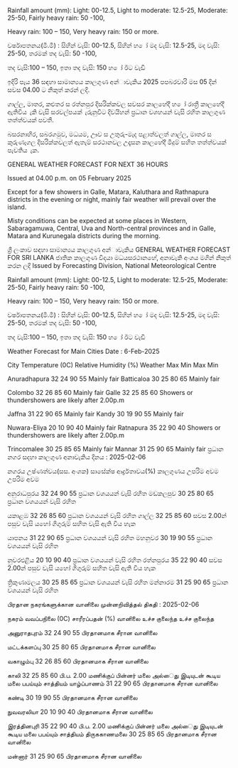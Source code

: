 Rainfall amount (mm): Light: 00-12.5, Light to moderate: 12.5-25, Moderate: 25-50, Fairly heavy rain: 50 -100,

Heavy rain: 100 – 150, Very heavy rain: 150 or more.

වර්ෂාපතනය(මි.මී) : සිහින් වැසි: 00-12.5, සිහින් හ ෝ මද වැසි: 12.5-25, මද වැසි: 25-50, තරමක් තද වැසි: 50 -100,

තද වැසි:100 – 150, ඉතා තද වැසි: 150 හ ෝ ඊට වැඩි

ඉදිරි පැය 36 සඳහා සාමාන්‍යය කාලගුණ අන්‍ාවැකිය 2025 පපබරවාරි මස 05 දින්‍ සවස 04.00 ට නිකුත් කරන්‍ ලදි.

ගාල්ල, මාතර, කළුතර ස රත්නපුර දිසරික්කවල සවසර කාලහේදී හ ෝ රාත්‍රී කාලහේදී ඇතිවිය ැකි වැසි සරවල්පයක් ැරුනුවිට දිවයිහන් ප්‍රධාන වශහයන් වැසි රහිත කාලගුණ තත්ත්වයක් පවතී.

බසරනාහිර, සබරගමුව, මධයම, ඌව ස උතුරු-මැද පළාත්වලත් ගාල්ල, මාතර ස කුරුණෑගල දිසරික්කවලත් ඇතැම් සරථානවල උදෑසන කාලහේදී මීදුම් සහිත තත්ත්වයක් පැවතිය ැක.

GENERAL WEATHER FORECAST FOR NEXT 36 HOURS

Issued at 04.00 p.m. on 05 February 2025

Except for a few showers in Galle, Matara, Kaluthara and Rathnapura districts in the evening or night, mainly fair weather will prevail over the island.

Misty conditions can be expected at some places in Western, Sabaragamuwa, Central, Uva and North-central provinces and in Galle, Matara and Kurunegala districts during the morning.

ශ්‍රී ලංකාව සඳහා සාමාන්‍යය කාලගුණ අන්‍ාවැකිය GENERAL WEATHER FORECAST FOR SRI LANKA ජාතික කාලගුණ විදයා මධයසරථානහේ, අනාවැකි අංශය මගින් නිකුත් කරන ලදි Issued by Forecasting Division, National Meteorological Centre

Rainfall amount (mm): Light: 00-12.5, Light to moderate: 12.5-25, Moderate: 25-50, Fairly heavy rain: 50 -100,

Heavy rain: 100 – 150, Very heavy rain: 150 or more.

වර්ෂාපතනය(මි.මී) : සිහින් වැසි: 00-12.5, සිහින් හ ෝ මද වැසි: 12.5-25, මද වැසි: 25-50, තරමක් තද වැසි: 50 -100,

තද වැසි:100 – 150, ඉතා තද වැසි: 150 හ ෝ ඊට වැඩි

Weather Forecast for Main Cities Date : 6-Feb-2025

City Temperature (0C) Relative Humidity (%) Weather Max Min Max Min

Anuradhapura 32 24 90 55 Mainly fair Batticaloa 30 25 80 65 Mainly fair

Colombo 32 26 85 60 Mainly fair Galle 32 25 85 60 Showers or thundershowers are likely after 2.00p.m

Jaffna 31 22 90 65 Mainly fair Kandy 30 19 90 55 Mainly fair

Nuwara-Eliya 20 10 90 40 Mainly fair Ratnapura 35 22 90 40 Showers or thundershowers are likely after 2.00p.m

Trincomalee 30 25 85 65 Mainly fair Mannar 31 25 90 65 Mainly fair ප්‍රධාන නගර සදහා කාලගුණ අනාවැකිය දිනය : 2025-02-06

නගරය උෂ්ණත්වය(සස. අංශක) සාසේක්ෂ ආර්ද්‍රතාවය(%) කාලගුණය උපරිම අවම උපරිම අවම

අනුරාධපුරය 32 24 90 55 ප්‍රධාන වශයයන් වැසි රහිත මඩකලපුව 30 25 80 65 ප්‍රධාන වශයයන් වැසි රහිත

යකාළඹ 32 26 85 60 ප්‍රධාන වශයයන් වැසි රහිත ගාල්ල 32 25 85 60 සවස 2.00න් පසුව වැසි යහෝ ගිගුරුම් සහිත වැසි ඇති විය හැක

යාපනය 31 22 90 65 ප්‍රධාන වශයයන් වැසි රහිත මහනුවර 30 19 90 55 ප්‍රධාන වශයයන් වැසි රහිත

නුවරඑළිය 20 10 90 40 ප්‍රධාන වශයයන් වැසි රහිත රත්නපුරය 35 22 90 40 සවස 2.00න් පසුව වැසි යහෝ ගිගුරුම් සහිත වැසි ඇති විය හැක

ත්‍රිකුණාමලය 30 25 85 65 ප්‍රධාන වශයයන් වැසි රහිත මන්නාරම 31 25 90 65 ප්‍රධාන වශයයන් වැසි රහිත

பிரதான நகரங்களுக்கான வானிலை முன்னறிவித்தல் திகதி : 2025-02-06

நகரம் வவப்பநிலை (0C) சாரீரப்பதன் (%) வானிலை உச்ச குலைந்த உச்ச குலைந்த

அனுராதபுரம் 32 24 90 55 பிரதானமாக சீரான வானிலை

மட்டக்களப்பு 30 25 80 65 பிரதானமாக சீரான வானிலை

வகாழும்பு 32 26 85 60 பிரதானமாக சீரான வானிலை

காலி 32 25 85 60 பி.ப. 2.00 மணிக்குப் பின்னர் மலை அல்ைது இடியுடன் கூடிய மலை பபய்யும் சாத்தியம் யாழ்ப்பாணம் 31 22 90 65 பிரதானமாக சீரான வானிலை

கண்டி 30 19 90 55 பிரதானமாக சீரான வானிலை

நுவவரலியா 20 10 90 40 பிரதானமாக சீரான வானிலை

இரத்தினபுரி 35 22 90 40 பி.ப. 2.00 மணிக்குப் பின்னர் மலை அல்ைது இடியுடன் கூடிய மலை பபய்யும் சாத்தியம் திருககாணமலை 30 25 85 65 பிரதானமாக சீரான வானிலை

மன்னார் 31 25 90 65 பிரதானமாக சீரான வானிலை